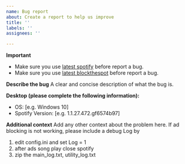 ```yaml
---
name: Bug report
about: Create a report to help us improve
title: ''
labels: ''
assignees: ''

---
```


**Important**
 - Make sure you use [latest spotify](https://www.spotify.com) before report a bug.
 - Make sure you use [latest blockthespot](https://www.github.com/mrpond/BlockTheSpot/releases) before report a bug.

**Describe the bug**
A clear and concise description of what the bug is.

**Desktop (please complete the following information):**
 - OS: [e.g. Windows 10]
 - Spotify Version: [e.g. 1.1.27.472.gf6574b97]

**Additional context**
Add any other context about the problem here. 
If ad blocking is not working, please include a debug Log by
 1. edit config.ini and set Log = 1 
 2. after ads song play close spotify
 3. zip the main_log.txt, utility_log.txt
